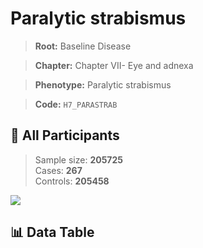# Paralytic strabismus

> **Root:** Baseline Disease  

> **Chapter:** Chapter VII- Eye and adnexa  

> **Phenotype:** Paralytic strabismus  

> **Code:** `H7_PARASTRAB`

## 🧪 All Participants  
> Sample size: **205725**  
> Cases: **267**  
> Controls: **205458**
<img src="/Sensitive/Figures/ALL/Incidence/H7_PARASTRAB.png"/>

## 📊 Data Table
<CsvTableMRF src="/Sensitive/Data/ALL/Incidence/COX_H7_PARASTRAB.csv"/>

